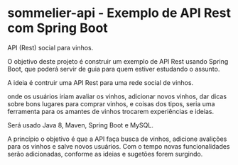 # sommelier-api - Exemplo de API Rest com Spring Boot

API (Rest)  social para vinhos.

O objetivo deste projeto é construir um exemplo de API Rest usando Spring Boot, que poderá servir de guia para quem estiver estudando o assunto.

A ideia é contruir uma  API Rest para uma rede social de vinhos.

onde os usuários iriam avaliar os vinhos, adicionar novos vinhos, dar dicas sobre bons lugares para comprar vinhos, e coisas dos tipos, seria uma ferramenta para os amantes de vinhos trocarem experiências e ideias.

Será usado Java 8, Maven, Spring Boot e MySQL.

A princípio o objetivo é que a API faça busca de vinhos, adicione avalições para os vinhos e salve novos usuários. Com o tempo novas funcionalidades serão adicionadas, conforme as ideias e sugetões forem surgindo.
